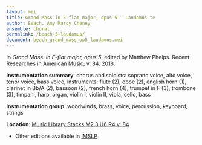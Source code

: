 ```yaml
---
layout: mei
title: Grand Mass in E-flat major, opus 5 - Laudamus te
author: Beach, Amy Marcy Cheney
ensemble: choral 
permalink: /beach-5-laudamus/
document: beach_grand_mass_op5_laudamus.mei
---
```


In *Grand Mass: in E-flat major, opus 5*, edited by Matthew Phelps. Recent Researches in American Music; v. 84. 2018.

**Instrumentation summary**: chorus and soloists: soprano voice, alto voice, tenor voice, bass voice, instruments: flute (2), oboe (2), english horn (1), clarinet in Bb/A (2), bassoon (2), french horn (4), trumpet in F (3), trombone (3), timpani, harp, organ, violin I, violin II, viola, cello, bass 

**Instrumentation group**: woodwinds, brass, voice, percussion, keyboard, strings

**Location**: <a href="https://tufts-primo.hosted.exlibrisgroup.com/permalink/f/14dinuo/01TUN_ALMA21190686410003851" target="_blank">Music Library Stacks M2.3.U6 R4 v. 84</a>
- Other editions available in <a href="https://imslp.org/wiki/Mass_in_E-flat_major%2C_Op.5_(Beach%2C_Amy_Marcy)" target="_blank">IMSLP</a>
